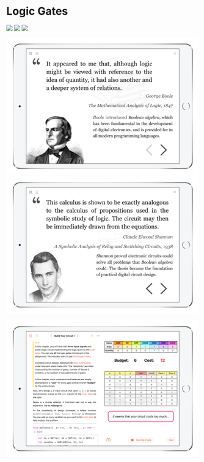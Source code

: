 # Logic Gates

[![](https://img.shields.io/badge/11.0-lightgrey?logo=ios)](https://developer.apple.com/ios/)  [![](https://img.shields.io/badge/Swift-4.0-Orange?logo=swift)](https://developer.apple.com/swift/)  [![](https://img.shields.io/badge/WWDC_2018-Scholarship_Recipient-ffd646?logo=apple)](https://developer.apple.com/videos/wwdc2018/)

![](Assets/1.jpeg)
![](Assets/2.jpeg)

![](Assets/6.jpeg)



